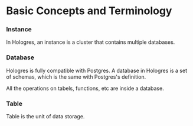 # Basic Concepts and Terminology

### Instance

In Hologres, an instance is a cluster that contains multiple databases.

### Database

Hologres is fully compatible with Postgres. A database in Hologres is a set of schemas, which is the same with Postgres's definition.

All the operations on tabels, functions, etc are inside a database.

### Table

Table is the unit of data storage.

